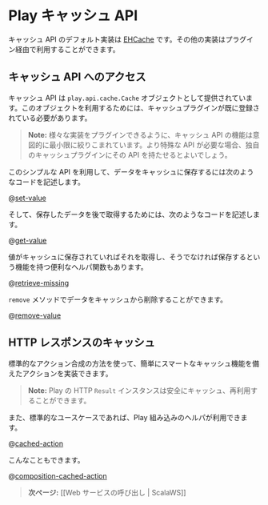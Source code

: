 <!-- translated -->
<!--
# The Play cache API
-->
# Play キャッシュ API

<!--
The default implementation of the Cache API uses [EHCache](http://ehcache.org/). You can also provide your own implementation via a plug-in.
-->
キャッシュ API のデフォルト実装は [EHCache](http://ehcache.org/) です。その他の実装はプラグイン経由で利用することができます。

<!--
## Accessing the Cache API
-->
## キャッシュ API へのアクセス

<!--
The cache API is provided by the `play.api.cache.Cache` object. It requires a registered cache plug-in.
-->
キャッシュ API は `play.api.cache.Cache` オブジェクトとして提供されています。このオブジェクトを利用するためには、キャッシュプラグインが既に登録されている必要があります。

<!--
> **Note:** The API is intentionally minimal to allow several implementation to be plugged. If you need a more specific API, use the one provided by your Cache plugin.

Using this simple API you can either store data in cache:
-->
> **Note:** 様々な実装をプラグインできるように、キャッシュ API の機能は意図的に最小限に絞りこまれています。より特殊な API が必要な場合、独自のキャッシュプラグインにその API を持たせるとよいでしょう。

このシンプルな API を利用して、データをキャッシュに保存するには次のようなコードを記述します。

@[set-value](code/ScalaCache.scala)

<!--
And then retrieve it later:
-->
そして、保存したデータを後で取得するためには、次のようなコードを記述します。

@[get-value](code/ScalaCache.scala)

<!--
There is also a convenient helper to retrieve from cache or set the value in cache if it was missing:
-->
値がキャッシュに保存されていればそれを取得し、そうでなければ保存するという機能を持つ便利なヘルパ関数もあります。

@[retrieve-missing](code/ScalaCache.scala)

<!--
To remove an item from the cache use the `remove` method:
-->
`remove` メソッドでデータをキャッシュから削除することができます。

@[remove-value](code/ScalaCache.scala)

<!--
## Caching HTTP responses
-->
## HTTP レスポンスのキャッシュ

<!--
You can easily create smart cached actions using standard Action composition. 

> **Note:** Play HTTP `Result` instances are safe to cache and reuse later.

Play provides a default built-in helper for standard cases:
-->
標準的なアクション合成の方法を使って、簡単にスマートなキャッシュ機能を備えたアクションを実装できます。

> **Note:** Play の HTTP `Result` インスタンスは安全にキャッシュ、再利用することができます。

また、標準的なユースケースであれば、Play 組み込みのヘルパが利用できます。

@[cached-action](code/ScalaCache.scala)

<!--
Or even:  
-->
こんなこともできます。

@[composition-cached-action](code/ScalaCache.scala)

<!--
> **Next:** [[Calling web services | ScalaWS]]
-->
> **次ページ:** [[Web サービスの呼び出し | ScalaWS]]